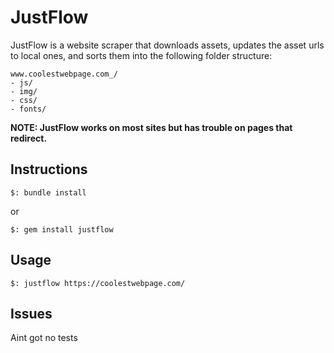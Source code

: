 JustFlow
========

JustFlow is a website scraper that downloads assets, updates the asset urls to local ones, and sorts them into the following folder structure:

```
www.coolestwebpage.com_/
- js/
- img/
- css/
- fonts/
```


**NOTE: JustFlow works on most sites but has trouble on pages that redirect.**

Instructions
------------

`$: bundle install`

or

`$: gem install justflow`


Usage
-----

`$: justflow https://coolestwebpage.com/`

Issues
------

Aint got no tests